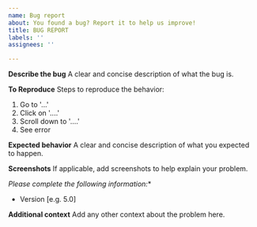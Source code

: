 ```yaml
---
name: Bug report
about: You found a bug? Report it to help us improve!
title: BUG REPORT
labels: ''
assignees: ''

---
```


**Describe the bug**
A clear and concise description of what the bug is.

**To Reproduce**
Steps to reproduce the behavior:
1. Go to '...'
2. Click on '....'
3. Scroll down to '....'
4. See error

**Expected behavior**
A clear and concise description of what you expected to happen.

**Screenshots**
If applicable, add screenshots to help explain your problem.

*Please complete the following information:**
 - Version [e.g. 5.0]

**Additional context**
Add any other context about the problem here.
